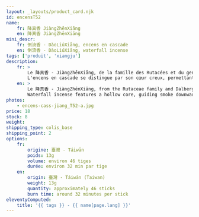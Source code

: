 ```yaml
---
layout: _layouts/product_card.njk
id: encensT52
name:
    fr: 降真香 JiàngZhēnXiāng 
    en: 降真香 JiàngZhēnXiāng 
mini_descr:
    fr: 倒流香 - DàoLiúXiāng, encens en cascade
    en: 倒流香 - DàoLiúXiāng, waterfall incense
tags: ['produit', 'xiangju']
description: 
    fr: >
        Le 降真香 - JiàngZhēnXiāng, de la famille des Rutacées et du genre Dalbergia, est un arbre à feuilles persistantes dont la résine aromatique se forme naturellement en réponse aux blessures (foudre, vent, insectes, broutage, entailles). Avec le temps, cette résine se solidifie en un bois rare et parfumé.<!--more--> L’île de Hainan produit le JiàngZhēnXiāng de la plus haute qualité. Selon le terroir, ses arômes varient entre notes lactées, florales (orchidée) et miellées. Apprécié pour sa fraîcheur et son parfum élégant, il est prisé en médecine traditionnelle et en art de l’encens pour purifier l’esprit et nourrir l’âme.
        L'encens en cascade se distingue par son cœur creux, permettant à la fumée de descendre en cascade, créant une expérience visuelle unique. Dans la tradition chinoise de l’encens, la contemplation et l’olfaction se complètent pour une immersion sensorielle raffinée.
    en: >
        Le 降真香 - JiàngZhēnXiāng, from the Rutaceae family and Dalbergia genus, is an evergreen tree whose aromatic resin naturally forms in response to injuries (lightning, wind, insects, grazing, cuts). Over time, this resin solidifies into a rare and fragrant wood.<!--more--> The island of Hainan produces the highest quality JiàngZhēnXiāng. Depending on the terroir, its aromas range from milky, floral (orchid), to honeyed notes. Valued for its freshness and elegant scent, it is highly prized in traditional medicine and incense arts for purifying the mind and nurturing the soul.
        Waterfall incense features a hollow core, guiding smoke downward like a cascading waterfall, offering a unique visual experience. In Chinese incense culture, watching and smelling incense are complementary, enhancing the sensory ritual.
photos:
    - encens-cass-jiang_T52-a.jpg
price: 18
stock: 8
weight:  
shipping_type: colis_base
shipping_point: 2
options:
    fr:
        origine: 臺灣 - Táiwān
        poids: 13g
        volume: environ 46 tiges
        durée: environ 32 min par tige 
    en:
        origin: 臺灣 - Táiwān (Taiwan) 
        weight: 13g
        quantity: approximately 46 sticks
        burn time: around 32 minutes per stick
eleventyComputed:
    title: '{{ tags }} - {{ name[page.lang] }}'
---
```


